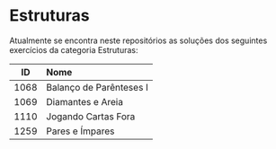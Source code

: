 # Estruturas
Atualmente se encontra neste repositórios as soluções dos seguintes exercícios da categoria Estruturas:

| ID | Nome |
|:---:|:---|
| 1068 | Balanço de Parênteses I |
| 1069 | Diamantes e Areia |
| 1110 | Jogando Cartas Fora |
| 1259 | Pares e Ímpares |
